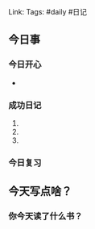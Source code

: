 Link: 
Tags: #daily #日记

## 今日事
### 今日开心
- 

### 成功日记

1. 
2. 
3. 
### 今日复习


## 今天写点啥？


### 你今天读了什么书？

<!-- start of weread -->
<!-- end of weread -->